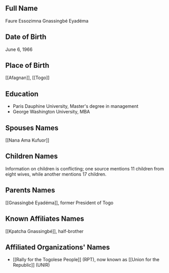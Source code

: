 ## Full Name
Faure Essozimna Gnassingbé Eyadéma

## Date of Birth
June 6, 1966

## Place of Birth
[[Afagnan]], [[Togo]]

## Education
- Paris Dauphine University, Master's degree in management
- George Washington University, MBA

## Spouses Names
[[Nana Ama Kufuor]]

## Children Names
Information on children is conflicting; one source mentions 11 children from eight wives, while another mentions 17 children.

## Parents Names
[[Gnassingbé Eyadéma]], former President of Togo

## Known Affiliates Names
[[Kpatcha Gnassingbé]], half-brother

## Affiliated Organizations' Names
- [[Rally for the Togolese People]] (RPT), now known as [[Union for the Republic]] (UNIR)
